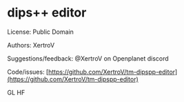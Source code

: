 # dips++ editor

License: Public Domain

Authors: XertroV

Suggestions/feedback: @XertroV on Openplanet discord

Code/issues: [https://github.com/XertroV/tm-dipspp-editor](https://github.com/XertroV/tm-dipspp-editor)

GL HF
